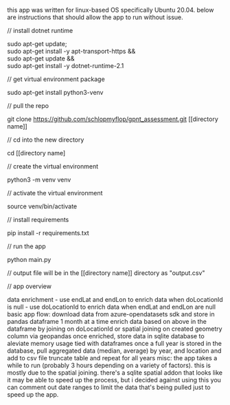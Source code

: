 this app was written for linux-based OS specifically Ubuntu 20.04. below are instructions that should allow the app to run without issue. 

// install dotnet runtime

sudo apt-get update; \
  sudo apt-get install -y apt-transport-https && \
  sudo apt-get update && \
  sudo apt-get install -y dotnet-runtime-2.1

// get virtual environment package

sudo apt-get install python3-venv

// pull the repo

git clone https://github.com/schlopmyflop/gpnt_assessment.git [[directory name]]

// cd into the new directory

cd [[directory name]

// create the virtual environment

python3 -m venv venv

// activate the virtual environment

source venv/bin/activate

// install requirements

pip install -r requirements.txt

// run the app

python main.py

// output file will be in the [[directory name]] directory as "output.csv"

// app overview

data enrichment
    - use endLat and endLon to enrich data when doLocationId is null
    - use doLocationId to enrich data when endLat and endLon are null
basic app flow:
    download data from azure-opendatasets sdk and store in pandas dataframe 1 month at a time
    enrich data based on above in the dataframe by joining on doLocationId or spatial joining on created geometry column via geopandas
    once enriched, store data in sqlite database to aleviate memory usage tied with dataframes
    once a full year is stored in the database, pull aggregated data (median, average) by year, and location and add to csv file
    truncate table and repeat for all years
misc:
    the app takes a while to run (probably 3 hours depending on a variety of factors). this is mostly due to the spatial joining. there's a sqlite spatial addon that looks like it may be able to speed up the process, but i decided against using this
    you can comment out date ranges to limit the data that's being pulled just to speed up the app.
